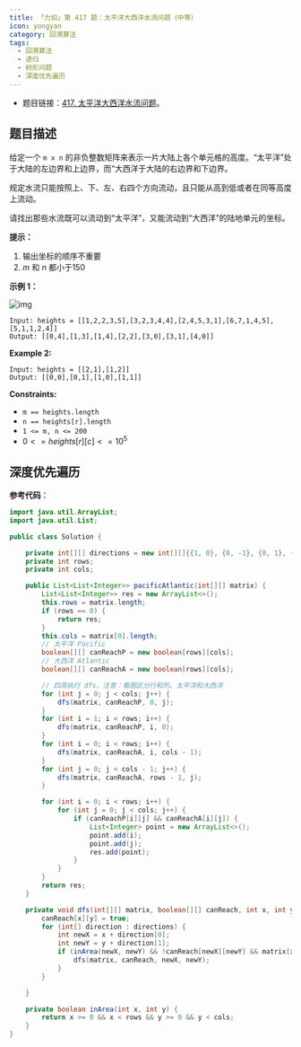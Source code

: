 ```yaml
---
title: 「力扣」第 417 题：太平洋大西洋水流问题（中等）
icon: yongyan
category: 回溯算法
tags:
  - 回溯算法
  - 递归
  - 树形问题
  - 深度优先遍历
---
```


+ 题目链接：[417. 太平洋大西洋水流问题](https://leetcode-cn.com/problems/pacific-atlantic-water-flow/)。

## 题目描述

给定一个 `m x n` 的非负整数矩阵来表示一片大陆上各个单元格的高度。“太平洋”处于大陆的左边界和上边界，而“大西洋于大陆的右边界和下边界。

规定水流只能按照上、下、左、右四个方向流动，且只能从高到低或者在同等高度上流动。

请找出那些水流既可以流动到“太平洋”，又能流动到“大西洋”的陆地单元的坐标。

**提示：**

1. 输出坐标的顺序不重要
2. *m* 和 *n* 都小于150

**示例 1：** 

![img](https://assets.leetcode.com/uploads/2021/06/08/waterflow-grid.jpg)

```
Input: heights = [[1,2,2,3,5],[3,2,3,4,4],[2,4,5,3,1],[6,7,1,4,5],[5,1,1,2,4]]
Output: [[0,4],[1,3],[1,4],[2,2],[3,0],[3,1],[4,0]]
```

**Example 2:**

```
Input: heights = [[2,1],[1,2]]
Output: [[0,0],[0,1],[1,0],[1,1]]
```

 **Constraints:**

- `m == heights.length`
- `n == heights[r].length`
- `1 <= m, n <= 200`
- $0 <= heights[r][c] <= 10^5$

## 深度优先遍历

**参考代码**：

```java
import java.util.ArrayList;
import java.util.List;

public class Solution {

    private int[][] directions = new int[][]{{1, 0}, {0, -1}, {0, 1}, {-1, 0}};
    private int rows;
    private int cols;

    public List<List<Integer>> pacificAtlantic(int[][] matrix) {
        List<List<Integer>> res = new ArrayList<>();
        this.rows = matrix.length;
        if (rows == 0) {
            return res;
        }
        this.cols = matrix[0].length;
        // 太平洋 Pacific
        boolean[][] canReachP = new boolean[rows][cols];
        // 大西洋 Atlantic
        boolean[][] canReachA = new boolean[rows][cols];

        // 四周执行 dfs，注意：看图区分行和列、太平洋和大西洋
        for (int j = 0; j < cols; j++) {
            dfs(matrix, canReachP, 0, j);
        }
        for (int i = 1; i < rows; i++) {
            dfs(matrix, canReachP, i, 0);
        }
        for (int i = 0; i < rows; i++) {
            dfs(matrix, canReachA, i, cols - 1);
        }
        for (int j = 0; j < cols - 1; j++) {
            dfs(matrix, canReachA, rows - 1, j);
        }

        for (int i = 0; i < rows; i++) {
            for (int j = 0; j < cols; j++) {
                if (canReachP[i][j] && canReachA[i][j]) {
                    List<Integer> point = new ArrayList<>();
                    point.add(i);
                    point.add(j);
                    res.add(point);
                }
            }
        }
        return res;
    }

    private void dfs(int[][] matrix, boolean[][] canReach, int x, int y) {
        canReach[x][y] = true;
        for (int[] direction : directions) {
            int newX = x + direction[0];
            int newY = y + direction[1];
            if (inArea(newX, newY) && !canReach[newX][newY] && matrix[x][y] <= matrix[newX][newY]) {
                dfs(matrix, canReach, newX, newY);
            }
        }

    }

    private boolean inArea(int x, int y) {
        return x >= 0 && x < rows && y >= 0 && y < cols;
    }
}
```


